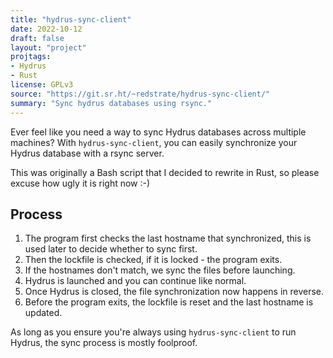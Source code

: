 ```yaml
---
title: "hydrus-sync-client"
date: 2022-10-12
draft: false
layout: "project"
projtags:
- Hydrus
- Rust
license: GPLv3
source: "https://git.sr.ht/~redstrate/hydrus-sync-client/"
summary: "Sync hydrus databases using rsync."
---
```


Ever feel like you need a way to sync Hydrus databases across multiple machines? With `hydrus-sync-client`, you can
easily synchronize your Hydrus database with a rsync server.

This was originally a Bash script that I decided to rewrite in Rust, so please excuse how ugly it is right now :-)

## Process

1. The program first checks the last hostname that synchronized, this is used later to decide whether to sync first.
2. Then the lockfile is checked, if it is locked - the program exits.
3. If the hostnames don't match, we sync the files before launching.
4. Hydrus is launched and you can continue like normal.
5. Once Hydrus is closed, the file synchronization now happens in reverse.
6. Before the program exits, the lockfile is reset and the last hostname is updated.

As long as you ensure you're always using `hydrus-sync-client` to run Hydrus, the sync process is mostly foolproof.
